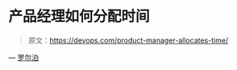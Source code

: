 # 产品经理如何分配时间

> 原文：<https://devops.com/product-manager-allocates-time/>

— [罗尔泊](https://devops.com/author/breselman/)